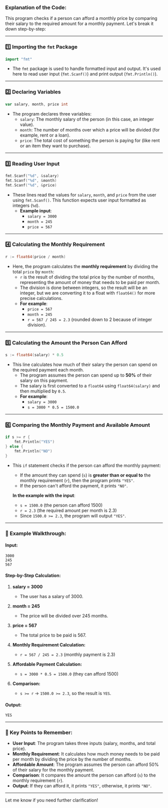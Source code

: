### **Explanation of the Code:**

This program checks if a person can afford a monthly price by comparing their salary to the required amount for a monthly payment. Let's break it down step-by-step:

---

### **1️⃣ Importing the `fmt` Package**
```go
import "fmt"
```
- The `fmt` package is used to handle formatted input and output. It's used here to read user input (`fmt.Scanf()`) and print output (`fmt.Println()`).

---

### **2️⃣ Declaring Variables**
```go
var salary, month, price int
```
- The program declares three variables:
  - `salary`: The monthly salary of the person (in this case, an integer value).
  - `month`: The number of months over which a price will be divided (for example, rent or a loan).
  - `price`: The total cost of something the person is paying for (like rent or an item they want to purchase).

---

### **3️⃣ Reading User Input**
```go
fmt.Scanf("%d", &salary)
fmt.Scanf("%d", &month)
fmt.Scanf("%d", &price)
```
- These lines read the values for `salary`, `month`, and `price` from the user using `fmt.Scanf()`. This function expects user input formatted as integers (`%d`).
  - **Example input**: 
    - `salary = 3000`
    - `month = 245`
    - `price = 567`
  
---

### **4️⃣ Calculating the Monthly Requirement**
```go
r := float64(price / month)
```
- Here, the program calculates the **monthly requirement** by dividing the total `price` by `month`:
  - `r` is the result of dividing the total price by the number of months, representing the amount of money that needs to be paid per month.
  - The division is done between integers, so the result will be an integer, but we are converting it to a float with `float64()` for more precise calculations.
  - **For example**:
    - `price = 567`
    - `month = 245`
    - `r = 567 / 245 = 2.3` (rounded down to 2 because of integer division).

---

### **5️⃣ Calculating the Amount the Person Can Afford**
```go
s := float64(salary) * 0.5
```
- This line calculates how much of their salary the person can spend on the required payment each month.
  - The program assumes the person can spend up to **50%** of their salary on this payment.
  - The salary is first converted to a `float64` using `float64(salary)` and then multiplied by `0.5`.
  - **For example**:
    - `salary = 3000`
    - `s = 3000 * 0.5 = 1500.0`

---

### **6️⃣ Comparing the Monthly Payment and Available Amount**
```go
if s >= r {
    fmt.Println("YES")
} else {
    fmt.Println("NO")
}
```
- This `if` statement checks if the person can afford the monthly payment:
  - If the amount they can spend (`s`) is **greater than or equal to** the monthly requirement (`r`), then the program prints `"YES"`.
  - If the person can't afford the payment, it prints `"NO"`.
  
  **In the example with the input**:
  - `s = 1500.0` (the person can afford 1500)
  - `r = 2.3` (the required amount per month is 2.3)
  - Since `1500.0 >= 2.3`, the program will output `"YES"`.

---

### **🔹 Example Walkthrough:**

#### **Input:**
```text
3000
245
567
```

#### **Step-by-Step Calculation:**
1. **salary = 3000**
   - The user has a salary of 3000.
   
2. **month = 245**
   - The price will be divided over 245 months.

3. **price = 567**
   - The total price to be paid is 567.

4. **Monthly Requirement Calculation:**
   - `r = 567 / 245 = 2.3` (monthly payment is 2.3)

5. **Affordable Payment Calculation:**
   - `s = 3000 * 0.5 = 1500.0` (they can afford 1500)

6. **Comparison:**
   - `s >= r` → `1500.0 >= 2.3`, so the result is `YES`.

#### **Output:**
```text
YES
```

---

### **🔹 Key Points to Remember:**
- **User Input**: The program takes three inputs (salary, months, and total price).
- **Monthly Requirement**: It calculates how much money needs to be paid per month by dividing the price by the number of months.
- **Affordable Amount**: The program assumes the person can afford 50% of their salary for the monthly payment.
- **Comparison**: It compares the amount the person can afford (`s`) to the monthly requirement (`r`).
- **Output**: If they can afford it, it prints `"YES"`, otherwise, it prints `"NO"`.

---

Let me know if you need further clarification!